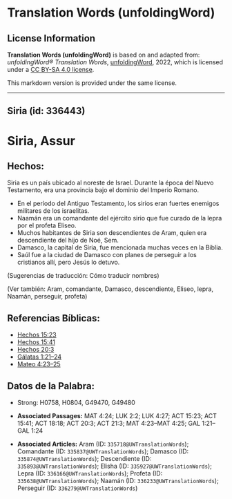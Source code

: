 # Translation Words (unfoldingWord)

## License Information

**Translation Words (unfoldingWord)** is based on and adapted from: _unfoldingWord® Translation Words_, [unfoldingWord](https://unfoldingword.org/utw), 2022, which is licensed under a [CC BY-SA 4.0 license](https://creativecommons.org/licenses/by-sa/4.0/legalcode.en).

This markdown version is provided under the same license.



--------------------------------

## Siria (id: 336443)

Siria, Assur
============

Hechos:
-------

Siria es un país ubicado al noreste de Israel. Durante la época del Nuevo Testamento, era una provincia bajo el dominio del Imperio Romano.

* En el período del Antiguo Testamento, los sirios eran fuertes enemigos militares de los israelitas.
* Naamán era un comandante del ejército sirio que fue curado de la lepra por el profeta Eliseo.
* Muchos habitantes de Siria son descendientes de Aram, quien era descendiente del hijo de Noé, Sem.
* Damasco, la capital de Siria, fue mencionada muchas veces en la Biblia.
* Saúl fue a la ciudad de Damasco con planes de perseguir a los cristianos allí, pero Jesús lo detuvo.

(Sugerencias de traducción: Cómo traducir nombres)

(Ver también: Aram, comandante, Damasco, descendiente, Eliseo, lepra, Naamán, perseguir, profeta)

Referencias Bíblicas:
---------------------

* [Hechos 15:23](https://ref.ly/Acts15:23)
* [Hechos 15:41](https://ref.ly/Acts15:41)
* [Hechos 20:3](https://ref.ly/Acts20:3)
* [Gálatas 1:21–24](https://ref.ly/Gal1:21-Gal1:24)
* [Mateo 4:23–25](https://ref.ly/Matt4:23-Matt4:25)

Datos de la Palabra:
--------------------

* Strong: H0758, H0804, G49470, G49480

* **Associated Passages:** MAT 4:24; LUK 2:2; LUK 4:27; ACT 15:23; ACT 15:41; ACT 18:18; ACT 20:3; ACT 21:3; MAT 4:23–MAT 4:25; GAL 1:21–GAL 1:24
* **Associated Articles:** Aram (ID: `335718@UWTranslationWords`); Comandante (ID: `335837@UWTranslationWords`); Damasco (ID: `335874@UWTranslationWords`); Descendiente (ID: `335893@UWTranslationWords`); Elisha (ID: `335927@UWTranslationWords`); Lepra (ID: `336166@UWTranslationWords`); Profeta (ID: `335638@UWTranslationWords`); Naamán (ID: `336233@UWTranslationWords`); Perseguir (ID: `336279@UWTranslationWords`)

